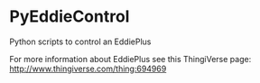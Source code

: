 # PyEddieControl
Python scripts to control an EddiePlus

For more information about EddiePlus see this ThingiVerse page: http://www.thingiverse.com/thing:694969
